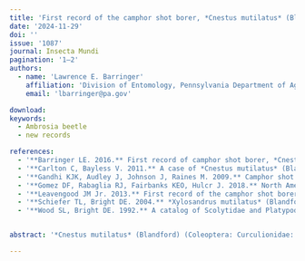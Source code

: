 ```yaml
---
title: 'First record of the camphor shot borer, *Cnestus mutilatus* (Blandford) (Coleoptera: Curculionidae: Scolytinae), in Massachusetts'
date: '2024-11-29'
doi: ''
issue: '1087'
journal: Insecta Mundi
pagination: '1–2'
authors:
  - name: 'Lawrence E. Barringer'
    affiliation: 'Division of Entomology, Pennsylvania Department of Agriculture, 2301 N. Cameron Street, Harrisburg, PA 17110 USA'
    email: 'lbarringer@pa.gov'

download:
keywords:
  - Ambrosia beetle
  - new records

references:
  - '**Barringer LE. 2016.** First record of camphor shot borer, *Cnestus mutilatus* (Blandford) (Coleoptera: Curculionidae: Scolytinae) in Pennsylvania. Insecta Mundi 0519: 1–2.'
  - '**Carlton C, Bayless V. 2011.** A case of *Cnestus mutilatus* (Blandford) (Curculionidae: Scolytinae: Xyleborini) females damaging plastic fuel storage containers in Louisiana, U.S.A. Coleopterists Bulletin 65(3): 290–291.'
  - '**Gandhi KJK, Audley J, Johnson J, Raines M. 2009.** Camphor shot borer, *Xylosandrus mutilatus* (Blandford) (Coleoptera: Curculionidae), an adventive ambrosia beetle in Georgia. The Coleopterists Bulletin 63(4): 497–500.'
  - '**Gomez DF, Rabaglia RJ, Fairbanks KEO, Hulcr J. 2018.** North American Xyleborini north of Mexico: a review and key to genera and species (Coleoptera, Curculionidae, Scolytinae). ZooKeys 768: 19–68.'
  - '**Leavengood JM Jr. 2013.** First record of the camphor shot borer, *Cnestus mutilatus* (Blandford 1894), (Curculionidae: Scolytinae: Xyleborini) in Kentucky. Insecta Mundi 0308: 1–3.'
  - '**Schiefer TL, Bright DE. 2004.** *Xylosandrus mutilatus* (Blandford), an exotic ambrosia beetle (Coleoptera: Curculionidae: Scolytinae: Xyleborini) new to North America. The Coleopterists Bulletin 58(3): 431–438.'
  - '**Wood SL, Bright DE. 1992.** A catalog of Scolytidae and Platypodidae (Coleoptera), part 2: Taxonomic index volume A. Great Basin Naturalist Memoirs, No. 13. Brigham Young University; Provo, UT. 833 p.'


abstract: '*Cnestus mutilatus* (Blandford) (Coleoptera: Curculionidae: Scolytinae) is reported from Massachusetts for the first time. Brief trapping information is provided.'

---
```

